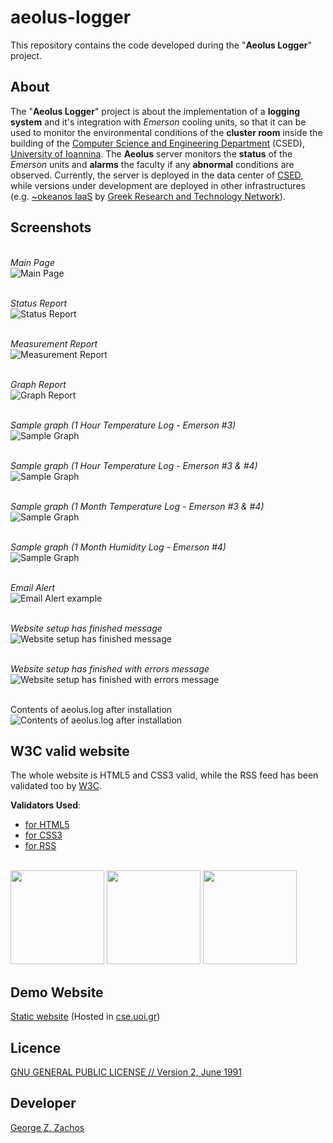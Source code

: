 aeolus-logger
=============
This repository contains the code developed during the "__Aeolus Logger__" project.

About
-----
The "__Aeolus Logger__" project is about the implementation of a __logging system__ and it's integration with _Emerson_ cooling units, so that it can be used to monitor the environmental conditions of the __cluster room__ inside the building of the [Computer Science and Engineering Department](http://cse.uoi.gr) (CSED), [University of Ioannina](http://uoi.gr). The __Aeolus__ server monitors the __status__ of the _Emerson_ units and __alarms__ the faculty if any __abnormal__ conditions are observed. Currently, the server is deployed in the data center of [CSED](http://cse.uoi.gr), while versions under development are deployed in other infrastructures (e.g. [~okeanos IaaS](https://okeanos.grnet.gr/about/what/) by [Greek Research and Technology Network](http://www.grnet.gr/)).


Screenshots
-----------

<br>_Main Page_<br>
![Main Page](./images/aeolus_main_page.png)

<br>_Status Report_<br>
![Status Report](./images/aeolus_status_report.png)

<br>_Measurement Report_<br>
![Measurement Report](./images/aeolus_measurement_report.png)

<br>_Graph Report_<br>
![Graph Report](./images/aeolus_graph_report.png)

<br>_Sample graph (1 Hour Temperature Log - Emerson #3)_<br>
![Sample Graph](./images/demo_temp_1hour.png)

<br>_Sample graph (1 Hour Temperature Log - Emerson #3 & #4)_<br>
![Sample Graph](./images/demo_temp_1hour_dual.png)

<br>_Sample graph (1 Month Temperature Log - Emerson #3 & #4)_<br>
![Sample Graph](./images/demo_temp_4week_dual.png)

<br>_Sample graph (1 Month Humidity Log - Emerson #4)_<br>
![Sample Graph](./images/demo_hum_4week.png)

<br>_Email Alert_<br>
![Email Alert example](./images/aeolus_email_alert.png)

<br>_Website setup has finished message_<br>
![Website setup has finished message](./images/aeolus_setup.png)

<br>_Website setup has finished with errors message_<br>
![Website setup has finished with errors message](./images/aeolus_setup_errors.png)

<br>Contents of aeolus.log after installation<br>
![Contents of aeolus.log after installation](./images/aeolus_log.png)


W3C valid website
-----------------
The whole website is HTML5 and CSS3 valid, while the RSS feed has been validated too by [W3C](http://www.w3.org/).<br>

__Validators Used__:
 * [for HTML5](https://validator.w3.org/)
 * [for CSS3](https://jigsaw.w3.org/css-validator/)
 * [for RSS](https://validator.w3.org/feed/)

<br>
<img src="./images/badge-w3c-valid-html5.png" width="150">
<img src="./images/badge-w3c-valid-css3.png" width="150">
<img src="./images/badge-w3c-valid-rss2.png" width="150">

Demo Website
------------
[Static website](http://cse.uoi.gr/~gzachos/aeolus-logger) (Hosted in [cse.uoi.gr](http://cse.uoi.gr/en/index.php?menu=m1))

Licence
-------
[GNU GENERAL PUBLIC LICENSE // Version 2, June 1991](LICENSE)

Developer
--------
[George Z. Zachos](http://cse.uoi.gr/~gzachos)
